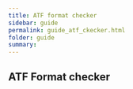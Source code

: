 ```yaml
---
title: ATF format checker
sidebar: guide
permalink: guide_atf_ckecker.html
folder: guide
summary: 
---
```


## ATF Format checker

